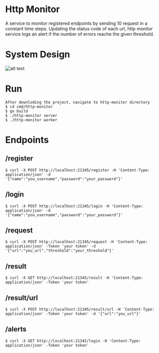 # Http Monitor 

A service to monitor registered endpoints by sending 10 request in a constant time steps. Updating the status code of each url, http monitor service logs an alert if the number of errors reache the given threshold.

# System Design

![alt text](https://github.com/shirinebadi/http-monitor/design.png?raw=true)

# Run

```
After downloding the project, navigate to http-monitor directory 
$ cd cmd/http-monitor
$ go build
$ ./http-monitor server
$ ./http-monitor worker

```

# Endpoints

## /register

```
$ curl -X POST http://localhost:21345/register -H 'Content-Type: application/json' -d '{"name":"you_username","password":"your_password"}'

```

## /login

```
$ curl -X POST http://localhost:21345/login -H 'Content-Type: application/json' -d '{"name":"you_username","password":"your_password"}'

```
## /request

```
$ curl -X POST http://localhost:21345/request -H 'Content-Type: application/json' -Token 'your token' -d '{"url":"you_url","threshold":"your_threshold"}'

```

## /result

```
$ curl -X GET http://localhost:21345/result -H 'Content-Type: application/json' -Token 'your token'

```

## /result/url

```
$ curl -X POST http://localhost:21345/result/url -H 'Content-Type: application/json' -Token 'your token' -d '{"url":"you_url"}'

```

## /alerts

```
$ curl -X GET http://localhost:21345/login -H 'Content-Type: application/json' -Token 'your token'

```


